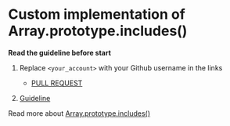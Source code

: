 # Custom implementation of Array.prototype.includes()

**Read the guideline before start**

1. Replace `<your_account>` with your Github username in the links
    - [PULL REQUEST](https://github.com/mate-academy/js_task-transportation-on-vacation/pull/180)

2. [Guideline](https://github.com/mate-academy/js_task-guideline/blob/master/README.md)

Read more about [Array.prototype.includes()](https://developer.mozilla.org/en-US/docs/Web/JavaScript/Reference/Global_Objects/Array/includes)
